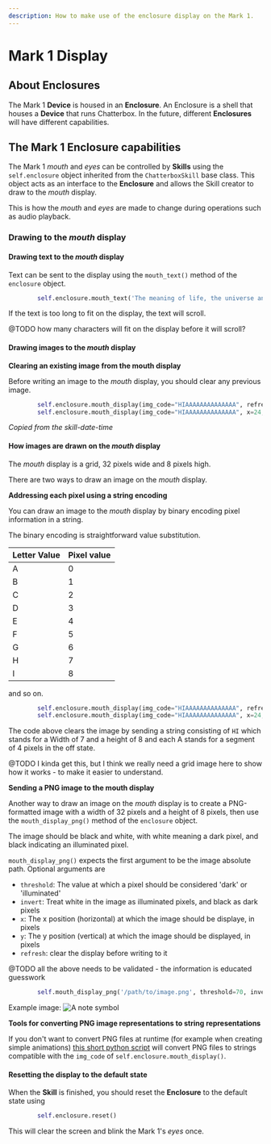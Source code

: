```yaml
---
description: How to make use of the enclosure display on the Mark 1.
---
```


# Mark 1 Display

## About **Enclosures**

The Mark 1 **Device** is housed in an **Enclosure**. An Enclosure is a shell that houses a **Device** that runs Chatterbox. In the future, different **Enclosures** will have different capabilities.

## The Mark 1 Enclosure capabilities

The Mark 1 _mouth_ and _eyes_ can be controlled by **Skills** using the `self.enclosure` object inherited from the `ChatterboxSkill` base class. This object acts as an interface to the **Enclosure** and allows the Skill creator to draw to the _mouth_ display.

This is how the _mouth_ and _eyes_ are made to change during operations such as audio playback.

### Drawing to the _mouth_ display

#### Drawing text to the _mouth_ display

Text can be sent to the display using the `mouth_text()` method of the `enclosure` object.

```python
        self.enclosure.mouth_text('The meaning of life, the universe and everything is 42')
```

If the text is too long to fit on the display, the text will scroll.

@TODO how many characters will fit on the display before it will scroll?

#### Drawing images to the _mouth_ display

**Clearing an existing image from the mouth display**

Before writing an image to the _mouth_ display, you should clear any previous image.

```python
        self.enclosure.mouth_display(img_code="HIAAAAAAAAAAAAAA", refresh=False)
        self.enclosure.mouth_display(img_code="HIAAAAAAAAAAAAAA", x=24, refresh=False)
```

_Copied from the skill-date-time_

#### How images are drawn on the _mouth_ display

The _mouth_ display is a grid, 32 pixels wide and 8 pixels high.

There are two ways to draw an image on the _mouth_ display.

**Addressing each pixel using a string encoding**

You can draw an image to the _mouth_ display by binary encoding pixel information in a string.

The binary encoding is straightforward value substitution.

| Letter Value | Pixel value |
| :--- | :--- |
| A | 0 |
| B | 1 |
| C | 2 |
| D | 3 |
| E | 4 |
| F | 5 |
| G | 6 |
| H | 7 |
| I | 8 |

and so on.

```python
        self.enclosure.mouth_display(img_code="HIAAAAAAAAAAAAAA", refresh=False)
        self.enclosure.mouth_display(img_code="HIAAAAAAAAAAAAAA", x=24, refresh=False)
```

The code above clears the image by sending a string consisting of `HI` which stands for a Width of 7 and a height of 8 and each A stands for a segment of 4 pixels in the off state.

@TODO I kinda get this, but I think we really need a grid image here to show how it works - to make it easier to understand.

**Sending a PNG image to the mouth display**

Another way to draw an image on the _mouth_ display is to create a PNG-formatted image with a width of 32 pixels and a height of 8 pixels, then use the `mouth_display_png()` method of the `enclosure` object.

The image should be black and white, with white meaning a dark pixel, and black indicating an illuminated pixel.

`mouth_display_png()` expects the first argument to be the image absolute path. Optional arguments are

* `threshold`: The value at which a pixel should be considered 'dark' or 'illuminated'
* `invert`: Treat white in the image as illuminated pixels, and black as dark pixels
* `x`: The x position \(horizontal\) at which the image should be displaye, in pixels
* `y`: The y position \(vertical\) at which the image should be displayed, in pixels
* `refresh`: clear the display before writing to it

@TODO all the above needs to be validated - the information is educated guesswork

```python
        self.mouth_display_png('/path/to/image.png', threshold=70, invert=False, x=0, y=0, refresh=True)
```

Example image: ![A note symbol](https://akeiexil.files.wordpress.com/2017/08/note1.png)

**Tools for converting PNG image representations to string representations**

If you don't want to convert PNG files at runtime \(for example when creating simple animations\) [this short python script](https://gist.github.com/forslund/9d8805fd7adb9e74ec3ea321e1676a21) will convert PNG files to strings compatible with the `img_code` of `self.enclosure.mouth_display()`.

#### Resetting the display to the default state

When the **Skill** is finished, you should reset the **Enclosure** to the default state using

```python
        self.enclosure.reset()
```

This will clear the screen and blink the Mark 1's _eyes_ once.

